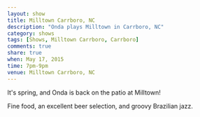 ```yaml
---
layout: show
title: Milltown Carrboro, NC
description: "Onda plays Milltown in Carrboro, NC"
category: shows
tags: [Shows, Milltown Carrboro, Carrboro]
comments: true
share: true
when: May 17, 2015
time: 7pm-9pm
venue: Milltown Carrboro, NC
---
```


It's spring, and Onda is back on the patio at Milltown!

Fine food, an excellent beer selection, and groovy Brazilian jazz.
